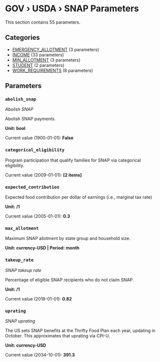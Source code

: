 # GOV › USDA › SNAP Parameters

This section contains 55 parameters.

## Categories

- [EMERGENCY_ALLOTMENT](emergency_allotment/index.md) (3 parameters)
- [INCOME](income/index.md) (33 parameters)
- [MIN_ALLOTMENT](min_allotment/index.md) (3 parameters)
- [STUDENT](student/index.md) (2 parameters)
- [WORK_REQUIREMENTS](work_requirements/index.md) (8 parameters)

## Parameters

### `abolish_snap`
*Abolish SNAP*

Abolish SNAP payments.

**Unit: bool**

Current value (1900-01-01): **False**


### `categorical_eligibility`

Program participation that qualify families for SNAP via categorical eligibility.

Current value (2009-01-01): **[2 items]**


### `expected_contribution`

Expected food contribution per dollar of earnings (i.e., marginal tax rate)

**Unit: /1**

Current value (2005-01-01): **0.3**


### `max_allotment`

Maximum SNAP allotment by state group and household size.

**Unit: currency-USD | Period: month**


### `takeup_rate`
*SNAP takeup rate*

Percentage of eligible SNAP recipients who do not claim SNAP.

**Unit: /1**

Current value (2018-01-01): **0.82**


### `uprating`
*SNAP uprating*

The US sets SNAP benefits at the Thrifty Food Plan each year, updating in October. This approximates that uprating via CPI-U.

**Unit: currency-USD**

Current value (2034-10-01): **391.3**

